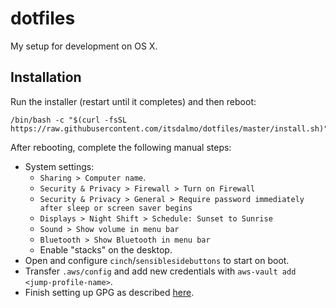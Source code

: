 # dotfiles

My setup for development on OS X.

## Installation

Run the installer (restart until it completes) and then reboot:
```
/bin/bash -c "$(curl -fsSL https://raw.githubusercontent.com/itsdalmo/dotfiles/master/install.sh)"
```

After rebooting, complete the following manual steps:
- System settings:
  - `Sharing > Computer name`.
  - `Security & Privacy > Firewall > Turn on Firewall`
  - `Security & Privacy > General > Require password immediately after sleep or screen saver begins`
  - `Displays > Night Shift > Schedule: Sunset to Sunrise`
  - `Sound > Show volume in menu bar`
  - `Bluetooth > Show Bluetooth in menu bar`
  - Enable "stacks" on the desktop.
- Open and configure `cinch`/`sensiblesidebuttons` to start on boot.
- Transfer `.aws/config` and add new credentials with `aws-vault add <jump-profile-name>`.
- Finish setting up GPG as described [here](https://withblue.ink/2020/05/17/how-and-why-to-sign-git-commits.html).
